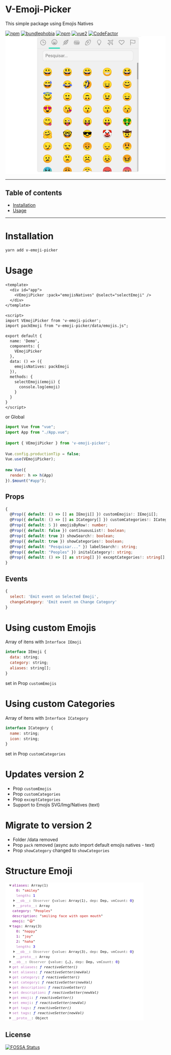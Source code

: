 # V-Emoji-Picker
This simple package using Emojis Natives

[![npm](https://img.shields.io/npm/v/v-emoji-picker.svg?style=flat-square)](https://www.npmjs.com/package/v-emoji-picker)
[![bundlephobia](https://img.shields.io/bundlephobia/minzip/v-emoji-picker.svg?style=flat-square)](https://bundlephobia.com/result?p=v-emoji-picker@latest)
[![npm](https://img.shields.io/npm/dm/v-emoji-picker.svg?style=flat-square)](https://www.npmjs.com/package/v-emoji-picker)
[![vue2](https://img.shields.io/badge/vue-2.x-brightgreen.svg?style=flat-square)](https://vuejs.org/)
[![CodeFactor](https://www.codefactor.io/repository/github/joaoeudes7/v-emoji-picker/badge?style=flat-square)](https://www.codefactor.io/repository/github/joaoeudes7/v-emoji-picker)
![example: Android](.demo.png)

---
## Table of contents
- [Installation](#installation)
- [Usage](#usage)
----

# Installation
```bash
yarn add v-emoji-picker
```
# Usage
```vue
<template>
  <div id="app">
    <VEmojiPicker :pack="emojisNatives" @select="selectEmoji" />
  </div>
</template>

<script>
import VEmojiPicker from 'v-emoji-picker';
import packEmoji from "v-emoji-picker/data/emojis.js";

export default {
  name: 'Demo',
  components: {
    VEmojiPicker
  },
  data: () => ({
    emojisNatives: packEmoji
  }),
  methods: {
    selectEmoji(emoji) {
      console.log(emoji)
    }
  }
}
</script>
```

or Global

```js
import Vue from "vue";
import App from "./App.vue";

import { VEmojiPicker } from 'v-emoji-picker';

Vue.config.productionTip = false;
Vue.use(VEmojiPicker);

new Vue({
  render: h => h(App)
}).$mount("#app");
```

## Props
```ts
{
  @Prop({ default: () => [] as IEmoji[] }) customEmojis!: IEmoji[];
  @Prop({ default: () => [] as ICategory[] }) customCategories!: ICategory[];
  @Prop({ default: 5 }) emojisByRow!: number;
  @Prop({ default: false }) continuousList!: boolean;
  @Prop({ default: true }) showSearch!: boolean;
  @Prop({ default: true }) showCategories!: boolean;
  @Prop({ default: "Pesquisar..." }) labelSearch!: string;
  @Prop({ default: "Peoples" }) initalCategory!: string;
  @Prop({ default: () => [] as string[] }) exceptCategories!: string[];
}
```

## Events
```js
{
  select: 'Emit event on Selected Emoji',
  changeCategory: 'Emit event on Change Category'
}
```

# Using custom Emojis
Array of itens with `Interface IEmoji`

```js
interface IEmoji {
  data: string;
  category: string;
  aliases: string[];
}
```

set in Prop `customEmojis`

# Using custom Categories
Array of itens with `Interface ICategory`

```js
interface ICategory {
  name: string;
  icon: string;
}
```

set in Prop `customCategories`

# Updates version 2
- Prop `customEmojis`
- Prop `customCategories`
- Prop `exceptCategories`
- Support to Emojis SVG/Img/Natives (text)

# Migrate to version 2
- Folder /data removed
- Prop `pack` removed (async auto import default emojis natives - text)
- Prop `showCategory` changed to `showCategories`

# Structure Emoji
![](.emoji.png)

## License
[![FOSSA Status](https://app.fossa.io/api/projects/git%2Bgithub.com%2Fjoaoeudes7%2FV-Emoji-Picker.svg?type=large)](https://app.fossa.io/projects/git%2Bgithub.com%2Fjoaoeudes7%2FV-Emoji-Picker?ref=badge_large)
